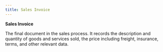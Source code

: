 ```yaml
---
title: Sales Invoice
---
```



**Sales Invoice**


The final document in the sales process. It records the description and quantity of goods and services sold, the price including freight, insurance, terms, and other relevant data.
